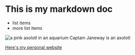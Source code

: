 # This is my markdown doc

- list items
- more list items

![a pink axolotl in an aquarium](https://alicemcgrath.digital.brynmawr.edu/simple-site/images/janeway.jpg)
Captain Janeway is an axolotl

[Here's my personal website](https://alicetmcgrath.com/)